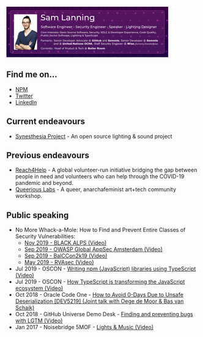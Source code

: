 ![](https://github.com/s0/s0/raw/main/header.svg)

## Find me on...

* [NPM](https://www.npmjs.com/~s0)
* [Twitter](https://twitter.com/samlanning)
* [LinkedIn](https://www.linkedin.com/in/smlanning/)

## Current endeavours

* [Synesthesia Project](https://synesthesia-project.org/) -
  An open source lighting &amp; sound project

## Previous endeavours

* [Reach4Help](https://reach4help.org/) -
  A global volunteer-run initiative bridging the gap between people in need and
  volunteers who can help through the COVID-19 pandemic and beyond.
* [Queerious Labs](https://queeriouslabs.com/) -
  A queer, anarchafeminist art+tech community workshop.

## Public speaking

* No More Whack-a-Mole: How to Find and Prevent Entire Classes of Security
  Vulnerabilities:
  * [Nov 2019 - BLACK ALPS (Video)](https://www.youtube.com/watch?v=7pXvZsMRVig)
  * [Sep 2019 - OWASP Global AppSec Amsterdam (Video)](https://www.youtube.com/watch?v=1wbt1xM9jUc)
  * [Sep 2019 - BalCCon2k19 (Video)](https://www.youtube.com/watch?v=HMXa26xJE9Q)
  * [May 2019 - RVAsec (Video)](https://www.youtube.com/watch?v=IY7fL7Tkxxc)
* Jul 2019 - OSCON - [Writing npm (JavaScript) libraries using TypeScript (Video)](https://www.youtube.com/watch?v=m6Jr6w0W1xw)
* Jul 2019 - OSCON - [How TypeScript is transforming the JavaScript ecosystem (Video)](https://www.youtube.com/watch?v=b8AHUXxGas8)
* Oct 2018 - Oracle Code One - [How to Avoid 0-Days Due to Unsafe Deserialization [DEV5219] (Joint talk with Oege de Moor &amp; Bas van Schaik)](https://oracle.rainfocus.com/widget/oracle/oow18/catalogcodeone18?search=DEV5219)
* Oct 2018 - GitHub Universe Demo Desk - [Finding and preventing bugs with LGTM (Video)](https://www.youtube.com/watch?v=aXqUWZYlFzs)
* Jan 2017 - Noisebridge 5MOF - [Lights &amp; Music (Video)](https://www.youtube.com/watch?v=egsswPi8yio)
